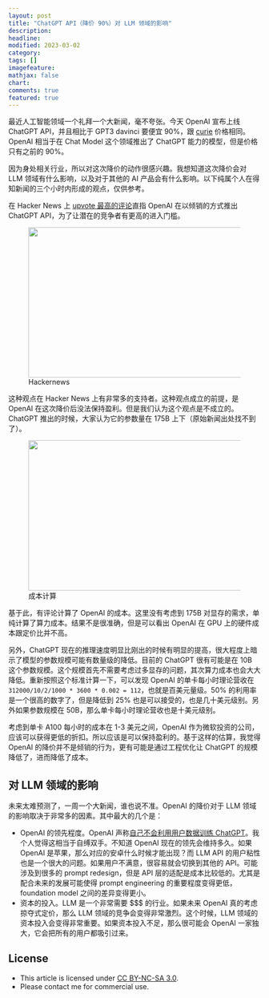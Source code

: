 ```yaml
---
layout: post
title: "ChatGPT API（降价 90%）对 LLM 领域的影响"
description: 
headline:
modified: 2023-03-02
category: 
tags: []
imagefeature:
mathjax: false
chart:
comments: true
featured: true
---
```


最近人工智能领域一个礼拜一个大新闻，毫不夸张。今天 OpenAI 宣布上线 ChatGPT API，并且相比于 GPT3 davinci 要便宜 90%，跟 [curie](https://platform.openai.com/docs/models/curie) 价格相同。OpenAI 相当于在 Chat Model 这个领域推出了 ChatGPT 能力的模型，但是价格只有之前的 90%。

因为身处相关行业，所以对这次降价的动作很感兴趣。我想知道这次降价会对 LLM 领域有什么影响，以及对于其他的 AI 产品会有什么影响。以下纯属个人在得知新闻的三个小时内形成的观点，仅供参考。

在 Hacker News 上 [upvote 最高的评论](https://news.ycombinator.com/item?id=34986033)直指 OpenAI 在以倾销的方式推出 ChatGPT API，为了让潜在的竞争者有更高的进入门槛。

<figure>
	<img src="https://user-images.githubusercontent.com/5100735/222332989-2ddb4a4a-6aa9-4846-a2f3-fe817c0e175e.png" height="300" width="800">
    <figcaption>Hackernews</figcaption>
</figure>

这种观点在 Hacker News 上有非常多的支持者。这种观点成立的前提，是 OpenAI 在这次降价后没法保持盈利。但是我们认为这个观点是不成立的。ChatGPT 推出的时候，大家认为它的参数量在 175B 上下（原始新闻出处找不到了）。

<figure>
	<img src="https://user-images.githubusercontent.com/5100735/222334636-bcb38d00-15f5-40a4-ae30-80c4fc012177.png" height="300" width="800">
    <figcaption>成本计算</figcaption>
</figure>

基于此，有评论计算了 OpenAI 的成本。这里没有考虑到 175B 对显存的需求，单纯计算了算力成本。结果不是很准确，但是可以看出 OpenAI 在 GPU 上的硬件成本跟定价比并不高。

另外，ChatGPT 现在的推理速度明显比刚出的时候有明显的提高，很大程度上暗示了模型的参数规模可能有数量级的降低。目前的 ChatGPT 很有可能是在 10B 这个参数规模。这个规模首先不需要考虑过多显存的问题，其次算力成本也会大大降低。重新按照这个标准计算一下，可以发现 OpenAI 的单卡每小时理论营收在 `312000/10/2/1000 * 3600 * 0.002 = 112`，也就是百美元量级。50% 的利用率是一个很高的数字了，但是降低到 25% 也是可以接受的，也是几十美元级别。另外如果参数规模在 50B，那么单卡每小时理论营收也是十美元级别。

考虑到单卡 A100 每小时的成本在 1-3 美元之间，OpenAI 作为微软投资的公司，应该可以获得更低的折扣。所以应该是可以保持盈利的。基于这样的估算，我觉得 OpenAI 的降价并不是倾销的行为，更有可能是通过工程优化让 ChatGPT 的规模降低了，进而降低了成本。

## 对 LLM 领域的影响

未来太难预测了，一周一个大新闻，谁也说不准。OpenAI 的降价对于 LLM 领域的影响取决于非常多的因素。其中最大的几个是：

- OpenAI 的领先程度。OpenAI 声称[自己不会利用用户数据训练 ChatGPT](https://techcrunch.com/2023/03/01/addressing-criticism-openai-will-no-longer-use-customer-data-to-train-its-models-by-default/)。我个人觉得这相当于自缚双手。不知道 OpenAI 现在的领先会维持多久。如果 OpenAI 是苹果，那么对应的安卓什么时候才能出现？而 LLM API 的用户粘性也是一个很大的问题。如果用户不满意，很容易就会切换到其他的 API。可能涉及到很多的 prompt redesign，但是 API 层的适配是成本比较低的。尤其是配合未来的发展可能使得 prompt engineering 的重要程度变得更低，foundation model 之间的差异变得更小。
- 资本的投入。LLM 是一个非常需要 $$$ 的行业。如果未来 OpenAI 真的考虑掠夺式定价，那么 LLM 领域的竞争会变得非常激烈。这个时候，LLM 领域的资本投入会变得非常重要。如果资本投入不足，那么很可能会 OpenAI 一家独大，它会把所有的用户都吸引过来。

## License

- This article is licensed under [CC BY-NC-SA 3.0](https://creativecommons.org/licenses/by-nc-sa/3.0/).
- Please contact me for commercial use.
